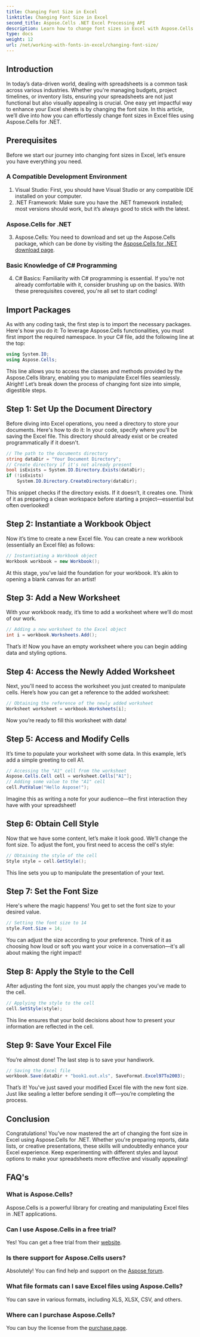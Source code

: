 ```yaml
---
title: Changing Font Size in Excel
linktitle: Changing Font Size in Excel
second_title: Aspose.Cells .NET Excel Processing API
description: Learn how to change font sizes in Excel with Aspose.Cells for .NET. This easy guide walks you through step-by-step coding to make your spreadsheets more appealing.
type: docs
weight: 12
url: /net/working-with-fonts-in-excel/changing-font-size/
---
```

## Introduction
In today’s data-driven world, dealing with spreadsheets is a common task across various industries. Whether you're managing budgets, project timelines, or inventory lists, ensuring your spreadsheets are not just functional but also visually appealing is crucial. One easy yet impactful way to enhance your Excel sheets is by changing the font size. In this article, we’ll dive into how you can effortlessly change font sizes in Excel files using Aspose.Cells for .NET. 
## Prerequisites
Before we start our journey into changing font sizes in Excel, let’s ensure you have everything you need.
### A Compatible Development Environment
1. Visual Studio: First, you should have Visual Studio or any compatible IDE installed on your computer.
2. .NET Framework: Make sure you have the .NET framework installed; most versions should work, but it’s always good to stick with the latest.
### Aspose.Cells for .NET
3. Aspose.Cells: You need to download and set up the Aspose.Cells package, which can be done by visiting the [Aspose.Cells for .NET download page](https://releases.aspose.com/cells/net/).
### Basic Knowledge of C# Programming
4. C# Basics: Familiarity with C# programming is essential. If you’re not already comfortable with it, consider brushing up on the basics. 
With these prerequisites covered, you're all set to start coding!
## Import Packages
As with any coding task, the first step is to import the necessary packages. Here's how you do it:
To leverage Aspose.Cells functionalities, you must first import the required namespace. In your C# file, add the following line at the top:
```csharp
using System.IO;
using Aspose.Cells;
```
This line allows you to access the classes and methods provided by the Aspose.Cells library, enabling you to manipulate Excel files seamlessly.
Alright! Let’s break down the process of changing font size into simple, digestible steps. 
## Step 1: Set Up the Document Directory
Before diving into Excel operations, you need a directory to store your documents. Here's how to do it:
In your code, specify where you’ll be saving the Excel file. This directory should already exist or be created programmatically if it doesn't. 
```csharp
// The path to the documents directory
string dataDir = "Your Document Directory";
// Create directory if it's not already present
bool isExists = System.IO.Directory.Exists(dataDir);
if (!isExists)
    System.IO.Directory.CreateDirectory(dataDir);
```
This snippet checks if the directory exists. If it doesn’t, it creates one. Think of it as preparing a clean workspace before starting a project—essential but often overlooked!
## Step 2: Instantiate a Workbook Object
Now it’s time to create a new Excel file. 
You can create a new workbook (essentially an Excel file) as follows:
```csharp
// Instantiating a Workbook object
Workbook workbook = new Workbook();
```
At this stage, you’ve laid the foundation for your workbook. It’s akin to opening a blank canvas for an artist!
## Step 3: Add a New Worksheet
With your workbook ready, it’s time to add a worksheet where we’ll do most of our work.
```csharp
// Adding a new worksheet to the Excel object
int i = workbook.Worksheets.Add();
```
That’s it! Now you have an empty worksheet where you can begin adding data and styling options.
## Step 4: Access the Newly Added Worksheet
Next, you'll need to access the worksheet you just created to manipulate cells.
Here’s how you can get a reference to the added worksheet:
```csharp
// Obtaining the reference of the newly added worksheet
Worksheet worksheet = workbook.Worksheets[i];
```
Now you’re ready to fill this worksheet with data!
## Step 5: Access and Modify Cells
It’s time to populate your worksheet with some data.
In this example, let’s add a simple greeting to cell A1. 
```csharp
// Accessing the "A1" cell from the worksheet
Aspose.Cells.Cell cell = worksheet.Cells["A1"];
// Adding some value to the "A1" cell
cell.PutValue("Hello Aspose!");
```
Imagine this as writing a note for your audience—the first interaction they have with your spreadsheet!
## Step 6: Obtain Cell Style 
Now that we have some content, let’s make it look good. We’ll change the font size.
To adjust the font, you first need to access the cell's style:
```csharp
// Obtaining the style of the cell
Style style = cell.GetStyle();
```
This line sets you up to manipulate the presentation of your text. 
## Step 7: Set the Font Size
Here's where the magic happens! You get to set the font size to your desired value.
```csharp
// Setting the font size to 14
style.Font.Size = 14;
```
You can adjust the size according to your preference. Think of it as choosing how loud or soft you want your voice in a conversation—it's all about making the right impact!
## Step 8: Apply the Style to the Cell
After adjusting the font size, you must apply the changes you’ve made to the cell.
```csharp
// Applying the style to the cell
cell.SetStyle(style);
```
This line ensures that your bold decisions about how to present your information are reflected in the cell. 
## Step 9: Save Your Excel File
You’re almost done! The last step is to save your handiwork.
```csharp
// Saving the Excel file
workbook.Save(dataDir + "book1.out.xls", SaveFormat.Excel97To2003);
```
That’s it! You've just saved your modified Excel file with the new font size. Just like sealing a letter before sending it off—you’re completing the process.
## Conclusion
Congratulations! You’ve now mastered the art of changing the font size in Excel using Aspose.Cells for .NET. Whether you're preparing reports, data lists, or creative presentations, these skills will undoubtedly enhance your Excel experience. Keep experimenting with different styles and layout options to make your spreadsheets more effective and visually appealing!
## FAQ's
### What is Aspose.Cells?
Aspose.Cells is a powerful library for creating and manipulating Excel files in .NET applications.
### Can I use Aspose.Cells in a free trial?
Yes! You can get a free trial from their [website](https://releases.aspose.com/).
### Is there support for Aspose.Cells users?
Absolutely! You can find help and support on the [Aspose forum](https://forum.aspose.com/c/cells/9).
### What file formats can I save Excel files using Aspose.Cells?
You can save in various formats, including XLS, XLSX, CSV, and others.
### Where can I purchase Aspose.Cells?
You can buy the license from the [purchase page](https://purchase.aspose.com/buy).
